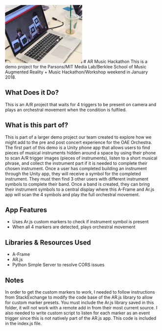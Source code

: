 <img src = "https://github.com/drmartens/arJamMIT/blob/master/demoImage.JPG" width="50%">
# AR Music Hackathon
This is a demo project for the Parsons/MIT Media Lab/Berklee School of Music Augmented Reality + Music Hackathon/Workshop weekend in January 2018.

## What Does it Do?
This is an A/R project that waits for 4 triggers to be present on camera and plays an orchestral movement when the condition is fulfiled.

## What is this part of?
This is part of a larger demo project our team created to explore how we might add to the pre and post concert experience for the OAE Orchestra. The first part of this demo is a Unity phone app that allows users to find pieces of musical instruments hidden around a space by using their phone to scan A/R trigger images (pieces of instruments), listen to a short musical phrase, and collect the instrument part if it is needed to complete their chosen instrument. Once a user has completed building an instrument through the Unity app, they will receive a symbol for the completed instrument. They must then find 3 other users with different instrument symbols to complete their band. Once a band is created, they can bring their instrument symbols to a central display where this A-Frame and Ar.js app will scan the 4 symbols and play the full orchestral movement.

## App Features
* Uses Ar.js custom markers to check if instrument symbol is present
* When all 4 markers are detected, plays orchestral movement

## Libraries & Resources Used
* A-Frame
* AR.js
* Python Simple Server to resolve CORS issues

## Notes
In order to get the custom markers to work, I needed to follow instructions from StackExchange to modify the code base of the AR.js library to allow for custom marker presets. You must include the Ar.js library saved in this folder, it will not work with a remote add in from their most current source. I also needed to write custom script to listen for each marker as an event trigger since this is not natively part of the AR.js app. This code is included in the index.js file.
